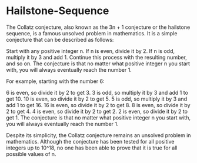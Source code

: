 # Hailstone-Sequence

The Collatz conjecture, also known as the 3n + 1 conjecture or the hailstone sequence, is a famous unsolved problem in mathematics. It is a simple conjecture that can be described as follows:

Start with any positive integer n. If n is even, divide it by 2. If n is odd, multiply it by 3 and add 1. Continue this process with the resulting number, and so on. The conjecture is that no matter what positive integer n you start with, you will always eventually reach the number 1.

For example, starting with the number 6:

6 is even, so divide it by 2 to get 3.
3 is odd, so multiply it by 3 and add 1 to get 10.
10 is even, so divide it by 2 to get 5.
5 is odd, so multiply it by 3 and add 1 to get 16.
16 is even, so divide it by 2 to get 8.
8 is even, so divide it by 2 to get 4.
4 is even, so divide it by 2 to get 2.
2 is even, so divide it by 2 to get 1.
The conjecture is that no matter what positive integer n you start with, you will always eventually reach the number 1.

Despite its simplicity, the Collatz conjecture remains an unsolved problem in mathematics. Although the conjecture has been tested for all positive integers up to 10^18, no one has been able to prove that it is true for all possible values of n.
